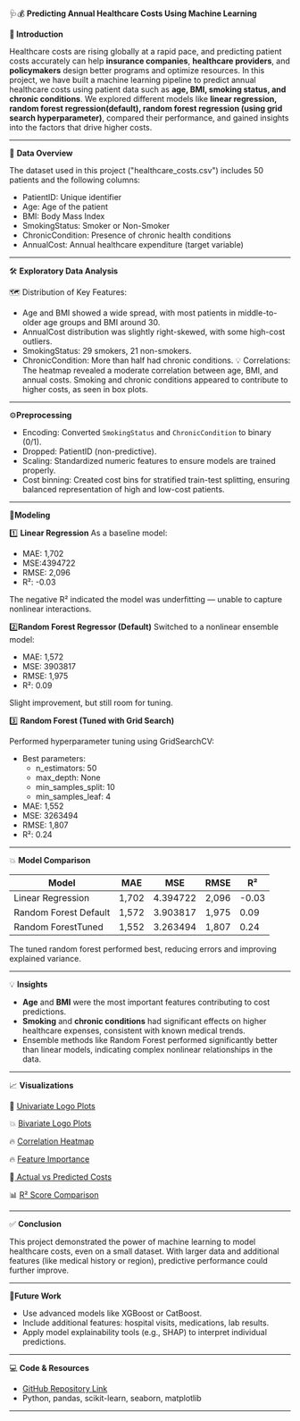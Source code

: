 🩺💰 **Predicting Annual Healthcare Costs Using Machine Learning**

 **📄 Introduction**
 
Healthcare costs are rising globally at a rapid pace, and predicting patient costs accurately can help **insurance companies**, **healthcare providers**, and **policymakers** design better programs and optimize resources. In this project, we have built a machine learning pipeline to predict annual healthcare costs using patient data such as **age, BMI, smoking status, and chronic conditions**. We explored different models like **linear regression, random forest regression(default), random forest regression (using grid search hyperparameter)**, compared their performance, and gained insights into the factors that drive higher costs.

---
 🔎 **Data Overview**
 
The dataset used in this project ("healthcare_costs.csv") includes 50 patients and the following columns:
- PatientID: Unique identifier
- Age: Age of the patient
- BMI: Body Mass Index
- SmokingStatus: Smoker or Non-Smoker
- ChronicCondition: Presence of chronic health conditions
- AnnualCost: Annual healthcare expenditure (target variable)
---
🛠 **Exploratory Data Analysis**

🗺 Distribution of Key Features:
- Age and BMI showed a wide spread, with most patients in middle-to-older age groups and BMI around 30.
- AnnualCost distribution was slightly right-skewed, with some high-cost outliers.
- SmokingStatus: 29 smokers, 21 non-smokers.
- ChronicCondition: More than half had chronic conditions.
 💡 Correlations:
The heatmap revealed a moderate correlation between age, BMI, and annual costs. Smoking and chronic conditions appeared to contribute to higher costs, as seen in box plots.
---
 ⚙️**Preprocessing**
 
- Encoding: Converted `SmokingStatus` and `ChronicCondition` to binary (0/1).
- Dropped: PatientID (non-predictive).
- Scaling: Standardized numeric features to ensure models are trained properly.
- Cost binning: Created cost bins for stratified train-test splitting, ensuring balanced representation of high and low-cost patients.
 ---
 🤖**Modeling**
 
 1️⃣ **Linear Regression**
As a baseline model:
- MAE: 1,702
- MSE:4394722    
- RMSE: 2,096
- R²: -0.03
  
The negative R² indicated the model was underfitting — unable to capture nonlinear interactions.

 2️⃣**Random Forest Regressor (Default)**
Switched to a nonlinear ensemble model:
- MAE: 1,572
- MSE: 3903817 
- RMSE: 1,975
- R²: 0.09
  
Slight improvement, but still room for tuning.

  3️⃣ **Random Forest (Tuned with Grid Search)**
  
Performed hyperparameter tuning using GridSearchCV:
- Best parameters:
  - n_estimators: 50
  - max_depth: None
  - min_samples_split: 10
  - min_samples_leaf: 4
- MAE: 1,552
- MSE: 3263494
- RMSE: 1,807
- R²: 0.24
 ---
   💥 **Model Comparison**

| Model                | MAE   |  MSE   | RMSE  |   R²  |
|----------------------|-------|------- |------ |-------| 
| Linear Regression    | 1,702 |4.394722 |2,096 | -0.03 |
| Random Forest Default| 1,572 |3.903817 |1,975 | 0.09  |
| Random ForestTuned   | 1,552 |3.263494 |1,807 | 0.24  |

The tuned random forest performed best, reducing errors and improving explained variance.

---
💡 **Insights**

- **Age** and **BMI** were the most important features contributing to cost predictions.
- **Smoking** and **chronic conditions** had significant effects on higher healthcare expenses, consistent with known medical trends.
- Ensemble methods like Random Forest performed significantly better than linear models, indicating complex nonlinear relationships in the data.

---

📈 **Visualizations**

🎯 [Univariate Logo Plots](https://github.com/Somasree12/Health-Care-Cost-Prediction/blob/main/Univariate.png)

💥 [Bivariate Logo Plots](https://github.com/Somasree12/Health-Care-Cost-Prediction/blob/main/Bivariate.jpg)

🔥 [Correlation Heatmap](https://github.com/Somasree12/Health-Care-Cost-Prediction/blob/main/Correlation%20Heatmap.png)

🔥 [Feature Importance](https://github.com/Somasree12/Health-Care-Cost-Prediction/blob/main/Feature%20Importance.png)

🎯[ Actual vs Predicted Costs](https://github.com/Somasree12/Health-Care-Cost-Prediction/blob/main/Actual%20vs%20Predic.png)

📊 [R² Score Comparison](https://github.com/Somasree12/Health-Care-Cost-Prediction/blob/main/R2%20Compare.png)


---
 ✅ **Conclusion**
 
This project demonstrated the power of machine learning to model healthcare costs, even on a small dataset. With larger data and additional features (like medical history or region), predictive performance could further improve.

---
💬**Future Work**

- Use advanced models like XGBoost or CatBoost.
- Include additional features: hospital visits, medications, lab results.
- Apply model explainability tools (e.g., SHAP) to interpret individual predictions.
---

 💻 **Code & Resources**
 
- [GitHub Repository Link]( https://github.com/Somasree12/Health-Care-Cost-Prediction/blob/main/health_care.ipynb)
- Python, pandas, scikit-learn, seaborn, matplotlib

---
